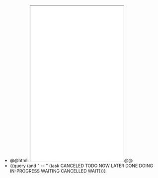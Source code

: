 - @@html: <iframe src="file:///Users/imran/projects/digital-garden/.vscode/auto-git-pull-push.sh" height="500px"></iframe>@@
- {{query (and " -- " (task CANCELED TODO NOW LATER DONE DOING IN-PROGRESS WAITING CANCELLED WAIT))}}